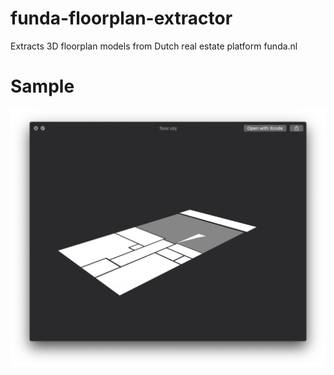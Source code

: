 # funda-floorplan-extractor
Extracts 3D floorplan models from Dutch real estate platform funda.nl

# Sample
![Sample](sample.png)
